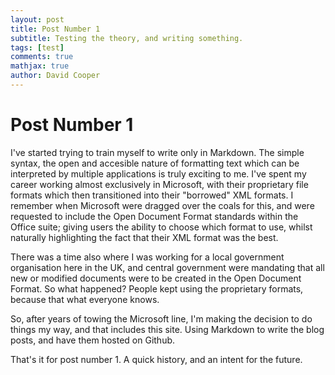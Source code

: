 ```yaml
---
layout: post
title: Post Number 1
subtitle: Testing the theory, and writing something.
tags: [test]
comments: true
mathjax: true
author: David Cooper
---
```

# Post Number 1
I've started trying to train myself to write only in Markdown. The simple syntax, the open and accesible nature of formatting text which can be interpreted by multiple applications is truly exciting to me. I've spent my career working almost exclusively in Microsoft, with their proprietary file formats which then transitioned into their "borrowed" XML formats. I remember when Microsoft were dragged over the coals for this, and were requested to include the Open Document Format standards within the Office suite; giving users the ability to choose which format to use, whilst naturally highlighting the fact that their XML format was the best.

There was a time also where I was working for a local government organisation here in the UK, and central government were mandating that all new or modified documents were to be created in the Open Document Format. So what happened? People kept using the proprietary formats, because that what everyone knows.

So, after years of towing the Microsoft line, I'm making the decision to do things my way, and that includes this site. Using Markdown to write the blog posts, and have them hosted on Github.

That's it for post number 1. A quick history, and an intent for the future.
